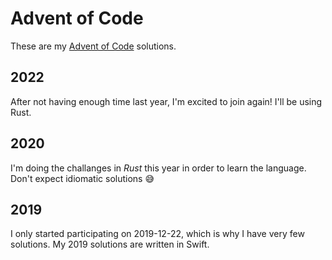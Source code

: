 # Advent of Code
These are my [Advent of Code](https://adventofcode.com) solutions. 

## 2022
After not having enough time last year, I'm excited to join again! I'll be using Rust.

## 2020
I'm doing the challanges in *Rust* this year in order to learn the language. Don't expect idiomatic solutions 😅

## 2019
I only started participating on 2019-12-22, which is why I have very few solutions. My 2019 solutions are written in Swift.
